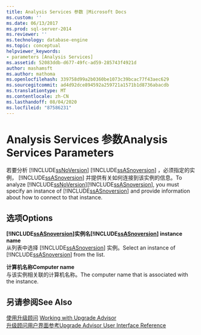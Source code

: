 ```yaml
---
title: Analysis Services 参数 |Microsoft Docs
ms.custom: ''
ms.date: 06/13/2017
ms.prod: sql-server-2014
ms.reviewer: ''
ms.technology: database-engine
ms.topic: conceptual
helpviewer_keywords:
- parameters [Analysis Services]
ms.assetid: 52083ddb-d677-49fc-ad59-285743f4921d
author: mashamsft
ms.author: mathoma
ms.openlocfilehash: 339758d99a2b0360be1073c39bcac77f43aec629
ms.sourcegitcommit: ad4d92dce894592a259721a1571b1d8736abacdb
ms.translationtype: MT
ms.contentlocale: zh-CN
ms.lasthandoff: 08/04/2020
ms.locfileid: "87586231"
---
```

# <a name="analysis-services-parameters"></a><span data-ttu-id="8d912-102">Analysis Services 参数</span><span class="sxs-lookup"><span data-stu-id="8d912-102">Analysis Services Parameters</span></span>
  <span data-ttu-id="8d912-103">若要分析 [!INCLUDE[ssNoVersion](../../includes/ssnoversion-md.md)] [!INCLUDE[ssASnoversion](../../includes/ssasnoversion-md.md)] ，必须指定的实例， [!INCLUDE[ssASnoversion](../../includes/ssasnoversion-md.md)] 并提供有关如何连接到该实例的信息。</span><span class="sxs-lookup"><span data-stu-id="8d912-103">To analyze [!INCLUDE[ssNoVersion](../../includes/ssnoversion-md.md)][!INCLUDE[ssASnoversion](../../includes/ssasnoversion-md.md)], you must specify an instance of [!INCLUDE[ssASnoversion](../../includes/ssasnoversion-md.md)] and provide information about how to connect to that instance.</span></span>  
  
## <a name="options"></a><span data-ttu-id="8d912-104">选项</span><span class="sxs-lookup"><span data-stu-id="8d912-104">Options</span></span>  
 <span data-ttu-id="8d912-105">**[!INCLUDE[ssASnoversion](../../includes/ssasnoversion-md.md)]实例名**</span><span class="sxs-lookup"><span data-stu-id="8d912-105">**[!INCLUDE[ssASnoversion](../../includes/ssasnoversion-md.md)] instance name**</span></span>  
 <span data-ttu-id="8d912-106">从列表中选择 [!INCLUDE[ssASnoversion](../../includes/ssasnoversion-md.md)] 实例。</span><span class="sxs-lookup"><span data-stu-id="8d912-106">Select an instance of [!INCLUDE[ssASnoversion](../../includes/ssasnoversion-md.md)] from the list.</span></span>  
  
 <span data-ttu-id="8d912-107">**计算机名称**</span><span class="sxs-lookup"><span data-stu-id="8d912-107">**Computer name**</span></span>  
 <span data-ttu-id="8d912-108">与该实例相关联的计算机名称。</span><span class="sxs-lookup"><span data-stu-id="8d912-108">The computer name that is associated with the instance.</span></span>  
  
## <a name="see-also"></a><span data-ttu-id="8d912-109">另请参阅</span><span class="sxs-lookup"><span data-stu-id="8d912-109">See Also</span></span>  
 <span data-ttu-id="8d912-110">[使用升级顾问](../../../2014/sql-server/install/working-with-upgrade-advisor.md) </span><span class="sxs-lookup"><span data-stu-id="8d912-110">[Working with Upgrade Advisor](../../../2014/sql-server/install/working-with-upgrade-advisor.md) </span></span>  
 [<span data-ttu-id="8d912-111">升级顾问用户界面参考</span><span class="sxs-lookup"><span data-stu-id="8d912-111">Upgrade Advisor User Interface Reference</span></span>](../../../2014/sql-server/install/upgrade-advisor-user-interface-reference.md)  
  
  
